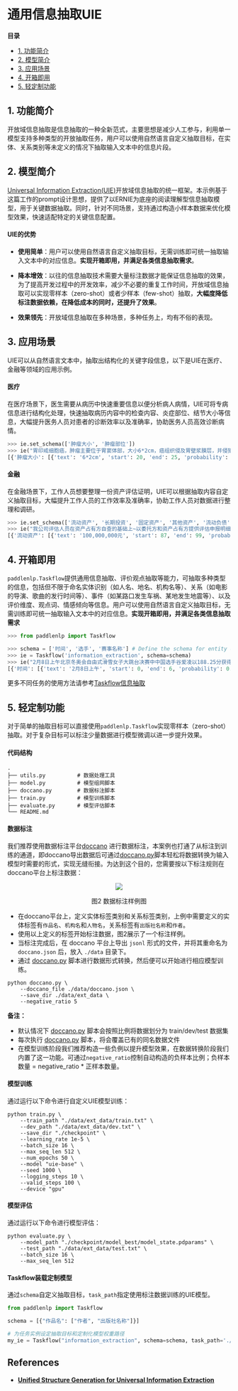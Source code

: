 # 通用信息抽取UIE

 **目录**

* [1. 功能简介](#功能简介)
* [2. 模型简介](#模型简介)
* [3. 应用场景](#应用场景)
* [4. 开箱即用](#开箱即用)
* [5. 轻定制功能](#轻定制功能)

<a name="模型简介"></a>

## 1. 功能简介

开放域信息抽取是信息抽取的一种全新范式，主要思想是减少人工参与，利用单一模型支持多种类型的开放抽取任务，用户可以使用自然语言自定义抽取目标，在实体、关系类别等未定义的情况下抽取输入文本中的信息片段。

<a name="模型简介"></a>

## 2. 模型简介

[Universal Information Extraction(UIE)](https://arxiv.org/pdf/2203.12277.pdf)开放域信息抽取的统一框架。本示例基于这篇工作的prompt设计思想，提供了以ERNIE为底座的阅读理解型信息抽取模型，用于关键数据抽取。同时，针对不同场景，支持通过构造小样本数据来优化模型效果，快速适配特定的关键信息配置。

#### UIE的优势

- **使用简单**：用户可以使用自然语言自定义抽取目标，无需训练即可统一抽取输入文本中的对应信息。**实现开箱即用，并满足各类信息抽取需求**。

- **降本增效**：以往的信息抽取技术需要大量标注数据才能保证信息抽取的效果，为了提高开发过程中的开发效率，减少不必要的重复工作时间，开放域信息抽取可以实现零样本（zero-shot）或者少样本（few-shot）抽取，**大幅度降低标注数据依赖，在降低成本的同时，还提升了效果**。

- **效果领先**：开放域信息抽取在多种场景，多种任务上，均有不俗的表现。

<a name="应用场景"></a>

## 3. 应用场景

UIE可以从自然语言文本中，抽取出结构化的关键字段信息，以下是UIE在医疗、金融等领域的应用示例。

#### 医疗

在医疗场景下，医生需要从病历中快速重要信息以便分析病人病情，UIE可将专病信息进行结构化处理，快速抽取病历内容中的检查内容、炎症部位、结节大小等信息，大幅提升医务人员对患者的诊断效率以及准确率，协助医务人员高效诊断病情。

```python
>>> ie.set_schema(['肿瘤大小', '肿瘤部位'])
>>> ie("胃印戒细胞癌，肿瘤主要位于胃窦体部，大小6*2cm，癌组织侵及胃壁浆膜层，并侵犯血管和神经。")
[{'肿瘤大小': [{'text': '6*2cm', 'start': 20, 'end': 25, 'probability': 0.9987022488869925}], '肿瘤部位': [{'text': '胃窦体部', 'start': 13, 'end': 17, 'probability': 0.9602619307514857}]}]
```

#### 金融

在金融场景下，工作人员想要整理一份资产评估证明，UIE可以根据抽取内容自定义抽取目标，大幅提升工作人员的工作效率及准确率，协助工作人员对数据进行整理和调研。

```python
>>> ie.set_schema(['流动资产', '长期投资', '固定资产', '其他资产', '流动负债', '长期负债'])
>>> ie("我公司评估人员在资产占有方自查的基础上~以委托方和资产占有方提供评估申报明细表为依据~对已纳入评估范围内的资产进行了进一步的核实和鉴定。这些资产和负债的具体内容包括：流动资产100,000,000元，长期投资200,000,000元，固定资产300,000,000元，其他资产400,000,000，流动负债500,000,000，长期负债600,000,000，注意与本项目具有的资产类型保持一致。")
[{'流动资产': [{'text': '100,000,000元', 'start': 87, 'end': 99, 'probability': 0.9923647022987723}], '长期投资': [{'text': '200,000,000元', 'start': 104, 'end': 116, 'probability': 0.9912128733177354}], '固定资产': [{'text': '300,000,000元', 'start': 121, 'end': 133, 'probability': 0.8779305772361177}], '其他资产': [{'text': '400,000,000', 'start': 138, 'end': 149, 'probability': 0.9707107061869173}], '流动负债': [{'text': '500,000,000', 'start': 154, 'end': 165, 'probability': 0.9785823681545018}], '长期负债': [{'text': '600,000,000', 'start': 170, 'end': 181, 'probability': 0.9898741588656605}]}]
```

<a name="开箱即用"></a>

## 4. 开箱即用

```paddlenlp.Taskflow```提供通用信息抽取、评价观点抽取等能力，可抽取多种类型的信息，包括但不限于命名实体识别（如人名、地名、机构名等）、关系（如电影的导演、歌曲的发行时间等）、事件（如某路口发生车祸、某地发生地震等）、以及评价维度、观点词、情感倾向等信息。用户可以使用自然语言自定义抽取目标，无需训练即可统一抽取输入文本中的对应信息。**实现开箱即用，并满足各类信息抽取需求**

```python
>>> from paddlenlp import Taskflow

>>> schema = ['时间', '选手', '赛事名称'] # Define the schema for entity extraction
>>> ie = Taskflow('information_extraction', schema=schema)
>>> ie("2月8日上午北京冬奥会自由式滑雪女子大跳台决赛中中国选手谷爱凌以188.25分获得金牌！")
[{'时间': [{'text': '2月8日上午', 'start': 0, 'end': 6, 'probability': 0.9907337794563702}], '选手': [{'text': '谷爱凌', 'start': 28, 'end': 31, 'probability': 0.8914310308098763}], '赛事名称': [{'text': '北京冬奥会自由式滑雪女子大跳台决赛', 'start': 6, 'end': 23, 'probability': 0.8944207860063003}]}]
```

更多不同任务的使用方法请参考[Taskflow信息抽取](https://github.com/PaddlePaddle/PaddleNLP/blob/develop/docs/model_zoo/taskflow.md#%E4%BF%A1%E6%81%AF%E6%8A%BD%E5%8F%96)

<a name="轻定制功能"></a>

## 5. 轻定制功能

对于简单的抽取目标可以直接使用```paddlenlp.Taskflow```实现零样本（zero-shot）抽取。对于复杂目标可以标注少量数据进行模型微调以进一步提升效果。

#### 代码结构

```shell
.
├── utils.py          # 数据处理工具
├── model.py          # 模型组网脚本
├── doccano.py        # 数据标注脚本
├── train.py          # 模型训练脚本
├── evaluate.py       # 模型评估脚本
└── README.md
```

#### 数据标注

我们推荐使用数据标注平台[doccano](https://github.com/doccano/doccano) 进行数据标注，本案例也打通了从标注到训练的通道，即doccano导出数据后可通过[doccano.py](./doccano.py)脚本轻松将数据转换为输入模型时需要的形式，实现无缝衔接。为达到这个目的，您需要按以下标注规则在doccano平台上标注数据：

<div align="center">
    <img src=https://user-images.githubusercontent.com/40840292/164374314-9beea9ad-08ed-42bc-bbbc-9f68eb8a40ee.png />
    <p>图2 数据标注样例图<p/>
</div>

- 在doccano平台上，定义实体标签类别和关系标签类别，上例中需要定义的实体标签有`作品名`、`机构名`和`人物名`，关系标签有`出版社名称`和`作者`。
- 使用以上定义的标签开始标注数据，图2展示了一个标注样例。
- 当标注完成后，在 doccano 平台上导出 `jsonl` 形式的文件，并将其重命名为 `doccano.json` 后，放入 `./data` 目录下。
- 通过 [doccano.py](./doccano.py) 脚本进行数据形式转换，然后便可以开始进行相应模型训练。

```shell
python doccano.py \
    --doccano_file ./data/doccano.json \
    --save_dir ./data/ext_data \
    --negative_ratio 5
```

**备注：**
- 默认情况下 [doccano.py](./doccano.py) 脚本会按照比例将数据划分为 train/dev/test 数据集
- 每次执行 [doccano.py](./doccano.py) 脚本，将会覆盖已有的同名数据文件
- 在模型训练阶段我们推荐构造一些负例以提升模型效果，在数据转换阶段我们内置了这一功能。可通过`negative_ratio`控制自动构造的负样本比例；负样本数量 = negative_ratio * 正样本数量。

#### 模型训练

通过运行以下命令进行自定义UIE模型训练：

```shell
python train.py \
    --train_path "./data/ext_data/train.txt" \
    --dev_path "./data/ext_data/dev.txt" \
    --save_dir "./checkpoint" \
    --learning_rate 1e-5 \
    --batch_size 16 \
    --max_seq_len 512 \
    --num_epochs 50 \
    --model "uie-base" \
    --seed 1000 \
    --logging_steps 10 \
    --valid_steps 100 \
    --device "gpu"
```

#### 模型评估

通过运行以下命令进行模型评估：

```shell
python evaluate.py \
    --model_path "./checkpoint/model_best/model_state.pdparams" \
    --test_path "./data/ext_data/test.txt" \
    --batch_size 16 \
    --max_seq_len 512
```

#### Taskflow装载定制模型

通过`schema`自定义抽取目标，`task_path`指定使用标注数据训练的UIE模型。

```python
from paddlenlp import Taskflow

schema = [{"作品名": ["作者", "出版社名称"]}]

# 为任务实例设定抽取目标和定制化模型权重路径
my_ie = Taskflow("information_extraction", schema=schema, task_path='./checkpoint/model_best')
```

## References
- **[Unified Structure Generation for Universal Information Extraction](https://arxiv.org/pdf/2203.12277.pdf)**
